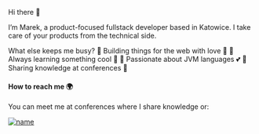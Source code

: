 Hi there 👋

I’m Marek, a product-focused fullstack developer based in Katowice. 
I take care of your products from the technical side.

What else keeps me busy?
🔸 Building things for the web with love 💜
🔸 Always learning something cool 🔭
🔸 Passionate about JVM languages 💕
🔸 Sharing knowledge at conferences 💬

#### How to reach me 🌍  
You can meet me at conferences where I share knowledge or:

[![name](https://img.shields.io/badge/LinkedIn-0077B5?style=for-the-badge&logo=linkedin&logoColor=white)](https://www.linkedin.com/in/marek-chrapek/)
